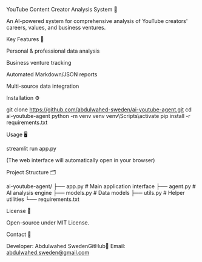YouTube Content Creator Analysis System 🤖



An AI-powered system for comprehensive analysis of YouTube creators' careers, values, and business ventures.

Key Features 🚀

Personal & professional data analysis

Business venture tracking

Automated Markdown/JSON reports

Multi-source data integration

Installation ⚙️

git clone https://github.com/abdulwahed-sweden/ai-youtube-agent.git
cd ai-youtube-agent
python -m venv venv
venv\Scripts\activate
pip install -r requirements.txt

Usage 🖥️

streamlit run app.py

(The web interface will automatically open in your browser)

Project Structure 🗂️

ai-youtube-agent/
├── app.py         # Main application interface
├── agent.py       # AI analysis engine
├── models.py      # Data models
├── utils.py       # Helper utilities
└── requirements.txt

License 📜

Open-source under MIT License.

Contact 📧

Developer: Abdulwahed SwedenGitHub📩 Email: abdulwahed.sweden@gmail.com
